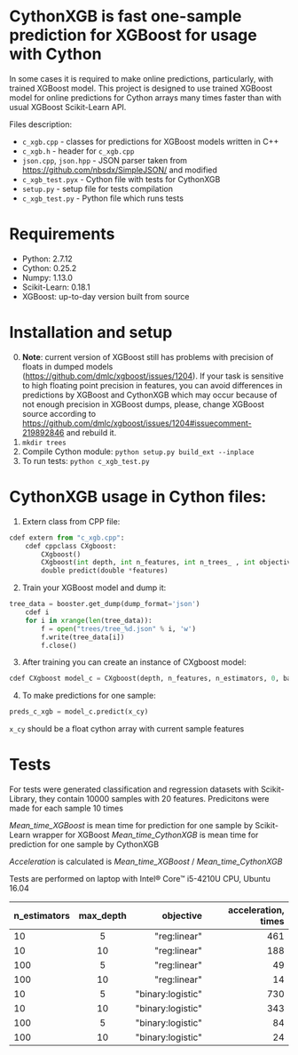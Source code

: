 # CythonXGB is fast one-sample prediction for XGBoost for usage with Cython

In some cases it is required to make online predictions, particularly, with trained XGBoost model. This project is designed to use trained XGBoost model for online predictions for Cython arrays many times faster than with usual XGBoost Scikit-Learn API.

Files description:
* `c_xgb.cpp` - classes for predictions for XGBoost models written in C++
* `c_xgb.h` - header for `c_xgb.cpp`
* `json.cpp`, `json.hpp` - JSON parser taken from https://github.com/nbsdx/SimpleJSON/ and modified
* `c_xgb_test.pyx` - Cython file with tests for CythonXGB
* `setup.py` - setup file for tests compilation
* `c_xgb_test.py` - Python file which runs tests

# Requirements
* Python: 2.7.12
* Cython: 0.25.2
* Numpy: 1.13.0
* Scikit-Learn: 0.18.1
* XGBoost: up-to-day version built from source

# Installation and setup
0. **Note**: current version of XGBoost still has problems with precision of floats in dumped models (https://github.com/dmlc/xgboost/issues/1204).
If your task is sensitive to high floating point precision in features, you can avoid differences in predictions by XGBoost and CythonXGB which may occur because of not enough precision in XGBoost dumps, please, change XGBoost source according to https://github.com/dmlc/xgboost/issues/1204#issuecomment-219892846 and rebuild it.
1. `mkdir trees`
2. Compile Cython module: `python setup.py build_ext --inplace`
3. To run tests: `python c_xgb_test.py`

# CythonXGB usage in Cython files:
   
1. Extern class from CPP file:
```python
cdef extern from "c_xgb.cpp":
	cdef cppclass CXgboost:
		CXgboost()
		CXgboost(int depth, int n_features, int n_trees_ , int objective_, double base_score_)
		double predict(double *features)
```

2. Train your XGBoost model and dump it:
```python
tree_data = booster.get_dump(dump_format='json')
	cdef i
	for i in xrange(len(tree_data)):
		f = open("trees/tree_%d.json" % i, 'w')
		f.write(tree_data[i])
		f.close()
```

3. After training you can create an instance of CXgboost model:
```python
cdef CXgboost model_c = CXgboost(depth, n_features, n_estimators, 0, base_score)
```

4. To make predictions for one sample:
```python
preds_c_xgb = model_c.predict(x_cy)
```
`x_cy` should be a float cython array with current sample features

# Tests
For tests were generated classification and regression datasets with Scikit-Library, they contain 10000 samples with 20 features. 
Predicitons were made for each sample 10 times

*Mean_time_XGBoost* is mean time for prediction for one sample by Scikit-Learn wrapper for XGBoost
*Mean_time_CythonXGB* is mean time for prediction for one sample by CythonXGB

*Acceleration* is calculated is *Mean_time_XGBoost* / *Mean_time_CythonXGB*

Tests are performed on laptop with Intel® Core™ i5-4210U CPU, Ubuntu 16.04

| n_estimators        | max_depth           | objective  | acceleration, times |
| ------------- |:-------------:| -----:| -----:|
| 10      | 5 | "reg:linear" | 461 |
| 10      | 10 | "reg:linear"    | 188   |
| 100      | 5 | "reg:linear" | 49 |
| 100      | 10 | "reg:linear"    | 14   |
| 10 | 5      |    "binary:logistic" | 730 |
| 10 | 10      |    "binary:logistic" | 343 |
| 100 | 5      |    "binary:logistic" | 84 |
| 100 | 10      |    "binary:logistic" | 24 |
